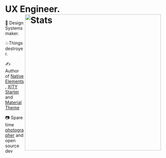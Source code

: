 # UX Engineer. <img src="https://github-readme-stats.vercel.app/api?username=equinusocio&show_icons=true" alt="Stats" width="440" align="right">

🌈 Design Systems maker.

💥Things destroyer.

✍️ Author of [Native Elements](https://native-elements.dev), [XITY Starter](https://github.com/equinusocio/xity-starter) and [Material Theme](https://github.com/material-theme/vsc-material-theme)

📷 Spare time [photographer](https://unsplash.com/@equinusocio) and open source dev

